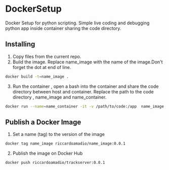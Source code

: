 # DockerSetup
Docker Setup for python scripting. Simple live coding and debugging python app inside container sharing the code directory.
## Installing
1. Copy files from the current repo.
2. Build the image. Replace name_image with the name of the image.Don't forget the dot at end of line.
```bash
docker build -t=name_image .
```
3. Run the container , open a bash into the container and share the code directory between host and container.
Replace the path to the code directory , name_image and name_container.
```bash
docker run --name=name_container -it -v /path/to/code:/app  name_image /bin/bash
```
## Publish a Docker Image
1. Set a name (tag) to the version of the image 
```bash
docker tag name_image riccardoamadio/name_image:0.0.1
```
2. Publish the image on Docker Hub
```bash
docker push riccardoamadio/trackserver:0.0.1
```

